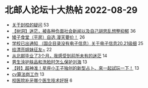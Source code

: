 # 北邮人论坛十大热帖 2022-08-29

- [关于封校的疑问](https://bbs.byr.cn/article/Talking/6360562) 53
- [【树洞】迷茫，被各种负面社会新闻以及自己胡思乱想整抑郁](https://bbs.byr.cn/article/Feeling/3192418) 36
- [矮子食堂（平房）自选   漫天要价！](https://bbs.byr.cn/article/Food/521162) 26
- [学校已出通知 （国企目录没有电子信息）关于电子信息20.21级细](https://bbs.byr.cn/article/Picture/3306523) 25
- [给漂亮姐妹征友~](https://bbs.byr.cn/article/Friends/2029675) 22
- [从北邮毕业了3个月，我感受到前所未有的迷茫](https://bbs.byr.cn/article/WorkLife/1190390) 14
- [男生涂护肤品和洗脸时怎么保护刘海](https://bbs.byr.cn/article/Beauty/333889) 13
- [【转】超神准！星座小王子独创的新型占卜、來一起試玩一下！](https://bbs.byr.cn/article/Constellations/326533) 13
- [cv算法岗工作](https://bbs.byr.cn/article/Job/2168656) 13
- [校医院补牙哪个医生技术好呀](https://bbs.byr.cn/article/Health/229044) 6



